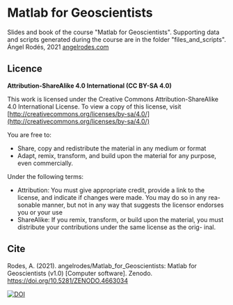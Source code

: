 # Matlab for Geoscientists
Slides and book of the course "Matlab for Geoscientists". Supporting data and scripts generated during the course are in the folder "files_and_scripts".
Ángel Rodés, 2021
[angelrodes.com](www.angelrodes.com)

## Licence

**Attribution-ShareAlike 4.0 International (CC BY-SA 4.0)**

This work is licensed under the Creative Commons Attribution-ShareAlike
4.0 International License. To view a copy of this license, visit
[http://creativecommons.org/licenses/by-sa/4.0/](http://creativecommons.org/licenses/by-sa/4.0/)

You are free to:

* Share, copy and redistribute the material in any medium or format
* Adapt, remix, transform, and build upon the material for any purpose,
even commercially.

Under the following terms:

* Attribution: You must give appropriate credit, provide a link to the
license, and indicate if changes were made. You may do so in any rea-
sonable manner, but not in any way that suggests the licensor endorses
you or your use
* ShareAlike: If you remix, transform, or build upon the material, you
must distribute your contributions under the same license as the orig-
inal.

## Cite

Rodes, A. (2021). angelrodes/Matlab_for_Geoscientists: Matlab for Geoscientists (v1.0) [Computer software]. Zenodo. https://doi.org/10.5281/ZENODO.4663034 

[![DOI](https://zenodo.org/badge/354895052.svg)](https://zenodo.org/badge/latestdoi/354895052)
